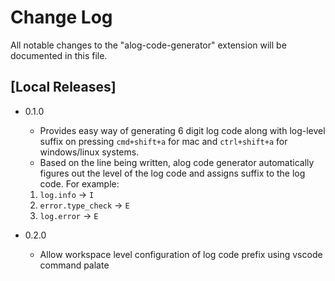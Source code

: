 # Change Log

All notable changes to the "alog-code-generator" extension will be documented in this file.

<!-- Check [Keep a Changelog](http://keepachangelog.com/) for recommendations on how to structure this file. -->

## [Local Releases]

- 0.1.0
  - Provides easy way of generating 6 digit log code along with log-level suffix on pressing `cmd+shift+a` for mac and `ctrl+shift+a` for windows/linux systems.
  - Based on the line being written, alog code generator automatically figures out the level of the log code and assigns suffix to the log code. For example:
   1. `log.info` -> `I`
   2. `error.type_check` -> `E`
   3. `log.error` -> `E`

- 0.2.0
  - Allow workspace level configuration of log code prefix using vscode command palate